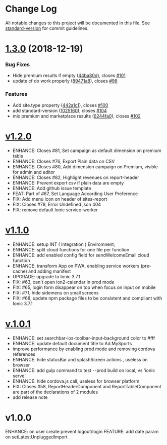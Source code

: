 # Change Log

All notable changes to this project will be documented in this file. See [standard-version](https://github.com/conventional-changelog/standard-version) for commit guidelines.

<a name="1.3.0"></a>
# [1.3.0](https://github.com/meumobi/ion-ams-report/compare/v1.2.0...v1.3.0) (2018-12-19)


### Bug Fixes

* Hide premium results if empty ([44ba80d](https://github.com/meumobi/ion-ams-report/commit/44ba80d)), closes [#101](https://github.com/meumobi/ion-ams-report/issues/101)
* update cf do work properly ([89471a8](https://github.com/meumobi/ion-ams-report/commit/89471a8)), closes [#98](https://github.com/meumobi/ion-ams-report/issues/98)


### Features

* Add site.type property ([442a1c1](https://github.com/meumobi/ion-ams-report/commit/442a1c1)), closes [#100](https://github.com/meumobi/ion-ams-report/issues/100)
* add standard-version ([1025160](https://github.com/meumobi/ion-ams-report/commit/1025160)), closes [#104](https://github.com/meumobi/ion-ams-report/issues/104)
* mix premium and marketplace results ([6244fa0](https://github.com/meumobi/ion-ams-report/commit/6244fa0)), closes [#102](https://github.com/meumobi/ion-ams-report/issues/102)


<a name="v1.2.0"></a>
# [v1.2.0](https://github.com/meumobi/infomobi/compare/v1.1.0...v1.2.0)
* ENHANCE: Closes #81, Set campaign as default dimension on premium table
* ENHANCE: Closes #76, Export Plain data on CSV
* ENHANCE: Closes #80, Add dimension campaign on Premium, visible for admin and editor
* ENHANCE: Closes #82, Highlight revenues on report-header
* ENHANCE: Prevent export csv if plain data are empty
* ENHANCE: Add github issue template
* FEAT: Part of #67, Set Language According User Preference
* FIX: Add menu icon on header of sites-report
* FIX: Closes #78, Error Undefined.json 404
* FIX: remove default Ionic service-worker

<a name="v1.1.0"></a>
# [v1.1.0](https://github.com/meumobi/infomobi/compare/v1.0.1...v1.1.0)
* ENHANCE: setup INT ( Integration ) Enviromnent;
* ENHANCE: split cloud functions for one file per function 
* ENHANCE: add enabled config field for sendWelcomeEmail cloud function
* ENHANCE: transform App on PWA, enabling service workers (pre-cache) and adding manifest
* UPGRADE: upgrade to Ionic 3.7.1
* FIX: #63, can't open ion2-calendar in prod mode
* FIX: #65, login form disappear on top when focus on input on mobile
* FIX: #71, hide sidemenu on small screens
* FIX: #68, update npm package files to be consistent and compliant with Ionic 3.7.1

<a name="v1.0.1"></a>
# [v.1.0.1](https://github.com/meumobi/infomobi/compare/v1.0.0...v1.0.1)
* ENHANCE: set searchbar-ios-toolbar-input-background color to #fff
* ENHANCE: update default document title to Ad.MySports
* improve performance by enabling prod mode and removing cordova references
* ENHANCE: hide statusBar and splashScreen actions , useless on browser
* ENHANCE: add gulp command to test --prod build on local, vs 'ionic serve'
* ENHANCE: hide cordova.js call, useless for browser platform
* FIX: Closes #58, ReportHeaderComponent and ReportTableComponent are part of the declarations of 2 modules
* add release note

<a name="v1.0.0"></a>
# v1.0.0
ENHANCE: on user create prevent logout/login
FEATURE: add date param on setLatestUnpluggedImport
